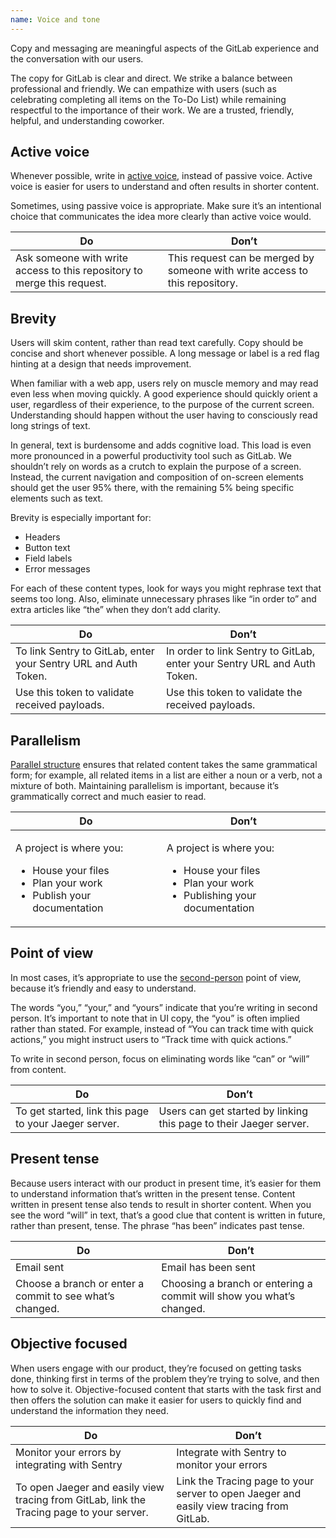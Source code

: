 ```yaml
---
name: Voice and tone
---
```


Copy and messaging are meaningful aspects of the GitLab experience and the conversation with our users. 

The copy for GitLab is clear and direct. We strike a balance between professional and friendly. We can empathize with users (such as celebrating completing all items on the To-Do List) while remaining respectful to the importance of their work. We are a trusted, friendly, helpful, and understanding coworker.

## Active voice

Whenever possible, write in [active voice](https://www.grammarly.com/blog/active-vs-passive-voice/), instead of passive voice. Active voice is easier for users to understand and often results in shorter content. 

Sometimes, using passive voice is appropriate. Make sure it’s an intentional choice that communicates the idea more clearly than active voice would.

| Do  | Don’t |
| --- |  ---  |
| Ask someone with write access to this repository to merge this request. | This request can be merged by someone with write access to this repository. |

## Brevity

Users will skim content, rather than read text carefully. Copy should be concise and short whenever possible. A long message or label is a red flag hinting at a design that needs improvement.

When familiar with a web app, users rely on muscle memory and may read even less when moving quickly. A good experience should quickly orient a user, regardless of their experience, to the purpose of the current screen. Understanding should happen without the user having to consciously read long strings of text.

In general, text is burdensome and adds cognitive load. This load is even more pronounced in a powerful productivity tool such as GitLab. We shouldn’t rely on words as a crutch to explain the purpose of a screen. Instead, the current navigation and composition of on-screen elements should get the user 95% there, with the remaining 5% being specific elements such as text.

Brevity is especially important for:

* Headers
* Button text
* Field labels
* Error messages

For each of these content types, look for ways you might rephrase text that seems too long. Also, eliminate unnecessary phrases like “in order to” and extra articles like “the” when they don’t add clarity.

| Do  | Don’t |
| --- |  ---  |
| To link Sentry to GitLab, enter your Sentry URL and Auth Token. | In order to link Sentry to GitLab, enter your Sentry URL and Auth Token. |
| Use this token to validate received payloads. | Use this token to validate the received payloads. |

## Parallelism

[Parallel structure](https://writingcenter.gmu.edu/guides/parallel-structure) ensures that related content takes the same grammatical form; for example, all related items in a list are either a noun or a verb, not a mixture of both. Maintaining parallelism is important, because it’s grammatically correct and much easier to read.

<table>
  <thead>
    <tr>
      <th>Do</th>
      <th>Don’t</th>
    </tr>
  </thead>
  <tbody>
    <tr>
      <td>
        <p>A project is where you:</p>
        <ul>
          <li>House your files</li>
          <li>Plan your work</li>
          <li>Publish your documentation</li>
        </ul>
      </td>
      <td>
        <p>A project is where you:</p>
        <ul>
          <li>House your files</li>
          <li>Plan your work</li>
          <li>Publishing your documentation</li>
        </ul>
      </td>
    </tr>
  </tbody>
</table>

## Point of view

In most cases, it’s appropriate to use the [second-person](https://www.quickanddirtytips.com/education/grammar/first-second-and-third-person?page=1) point of view, because it’s friendly and easy to understand.

The words “you,” “your,” and “yours” indicate that you’re writing in second person. It’s important to note that in UI copy, the “you” is often implied rather than stated. For example, instead of “You can track time with quick actions,” you might instruct users to “Track time with quick actions.”

To write in second person, focus on eliminating words like “can” or “will” from content.

| Do | Don’t |
| --- | --- |
| To get started, link this page to your Jaeger server. | Users can get started by linking this page to their Jaeger server. |

## Present tense

Because users interact with our product in present time, it’s easier for them to understand information that’s written in the present tense. Content written in present tense also tends to result in shorter content. When you see the word “will” in text, that’s a good clue that content is written in future, rather than present, tense. The phrase “has been” indicates past tense.

| Do | Don’t |
| --- | --- |
| Email sent | Email has been sent |
| Choose a branch or enter a commit to see what’s changed. | Choosing a branch or entering a commit will show you what’s changed. 

## Objective focused

When users engage with our product, they’re focused on getting tasks done, thinking first in terms of the problem they’re trying to solve, and then how to solve it. 
Objective-focused content that starts with the task first and then offers the solution can make it easier for users to quickly find and understand the information they need.  

| Do | Don’t |
| --- | --- |
| Monitor your errors by integrating with Sentry | Integrate with Sentry to monitor your errors |
| To open Jaeger and easily view tracing from GitLab, link the Tracing page to your server. |  Link the Tracing page to your server to open Jaeger and easily view tracing from GitLab. |
